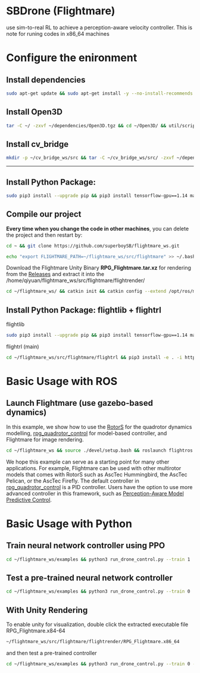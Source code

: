 # SBDrone (Flightmare)
use sim-to-real RL to achieve a perception-aware velocity controller. This is note for runing codes in x86_64 machines

# Configure the enironment
## Install dependencies
```sh
sudo apt-get update && sudo apt-get install -y --no-install-recommends build-essential cmake libzmqpp-dev libopencv-dev libgoogle-glog-dev protobuf-compiler ros-$ROS_DISTRO-octomap-msgs ros-$ROS_DISTRO-octomap-ros ros-$ROS_DISTRO-joy python3-vcstool python-catkin-tools git python3-pip lsb-core vim gedit locate wget desktop-file-utils python3-empy gcc g++ cmake git gnuplot doxygen graphviz software-properties-common apt-transport-https curl libqglviewer-dev-qt5 libzmqpp-dev libeigen3-dev libglfw3-dev libglm-dev libvulkan1 vulkan-utils gdb  libsdl-image1.2-dev libsdl-dev ros-melodic-octomap-mapping libomp-dev libompl-dev ompl-demos && curl -sSL https://packages.microsoft.com/keys/microsoft.asc | sudo apt-key add - && sudo add-apt-repository "deb [arch=amd64] https://packages.microsoft.com/repos/vscode stable main" && sudo apt update && sudo apt install code -y && sudo pip3 install catkin-tools numpy -i https://pypi.tuna.tsinghua.edu.cn/simple
```

## Install Open3D
```sh
tar -C ~/ -zxvf ~/dependencies/Open3D.tgz && cd ~/Open3D/ && util/scripts/install-deps-ubuntu.sh assume-yes && mkdir build && cd build && cmake -DBUILD_SHARED_LIBS=ON .. && make -j16 && sudo make install
```

## Install cv_bridge
```sh
mkdir -p ~/cv_bridge_ws/src && tar -C ~/cv_bridge_ws/src/ -zxvf ~/dependencies/vision_opencv.tgz && apt-cache show ros-melodic-cv-bridge | grep Version && cd ~/cv_bridge_ws/ && catkin config --install && catkin config -DPYTHON_EXECUTABLE=/usr/bin/python3 -DPYTHON_INCLUDE_DIR=/usr/include/python3.6m -DPYTHON_LIBRARY=/usr/lib/x86_64-linux-gnu/libpython3.6m.so && catkin build && source install/setup.bash --extend
```

---------

## Install Python Package:
```sh
sudo pip3 install --upgrade pip && pip3 install tensorflow-gpu==1.14 markupsafe scikit-build -i https://pypi.tuna.tsinghua.edu.cn/simple && cd ~/flightmare_ws/src/flightmare/flightlib && pip3 install -e . -i https://pypi.tuna.tsinghua.edu.cn/simple
```




## Compile our project
**Every time when you change the code in other machines**, you can delete the project and then restart by:
```sh
cd ~ && git clone https://github.com/superboySB/flightmare_ws.git
```
```sh
echo "export FLIGHTMARE_PATH=~/flightmare_ws/src/flightmare" >> ~/.bashrc && source ~/.bashrc
```
Download the Flightmare Unity Binary **RPG_Flightmare.tar.xz** for rendering from the [Releases](https://github.com/uzh-rpg/flightmare/releases) and extract it into the /home/qiyuan/flightmare_ws/src/flightmare/flightrender/
```sh
cd ~/flightmare_ws/ && catkin init && catkin config --extend /opt/ros/melodic && catkin config --merge-devel && catkin config --cmake-args -DCMAKE_BUILD_TYPE=Release -DCMAKE_CXX_FLAGS=-fdiagnostics-color && catkin config -DPYTHON_EXECUTABLE=/usr/bin/python3 -DPYTHON_INCLUDE_DIR=/usr/include/python3.6m -DPYTHON_LIBRARY=/usr/lib/x86_64-linux-gnu/libpython3.6m.so && catkin build
```

## Install Python Package: flightlib + flightrl
flightlib
```sh
sudo pip3 install --upgrade pip && pip3 install tensorflow-gpu==1.14 markupsafe scikit-build -i https://pypi.tuna.tsinghua.edu.cn/simple && cd ~/flightmare_ws/src/flightmare/flightlib && pip3 install -e . -i https://pypi.tuna.tsinghua.edu.cn/simple
```
flightrl (main)
```sh
cd ~/flightmare_ws/src/flightmare/flightrl && pip3 install -e . -i https://pypi.tuna.tsinghua.edu.cn/simple
```

# Basic Usage with ROS
## Launch Flightmare (use gazebo-based dynamics)
In this example, we show how to use the [RotorS](https://github.com/ethz-asl/rotors_simulator) for the quadrotor dynamics modelling, [rpg_quadrotor_control](https://github.com/uzh-rpg/rpg_quadrotor_control) for model-based controller, and Flightmare for image rendering.
```sh
cd ~/flightmare_ws && source ./devel/setup.bash && roslaunch flightros rotors_gazebo.launch
```
We hope this example can serve as a starting point for many other applications. For example, Flightmare can be used with other multirotor models that comes with RotorS such as AscTec Hummingbird, the AscTec Pelican, or the AscTec Firefly. The default controller in [rpg_quadrotor_control](https://github.com/uzh-rpg/rpg_quadrotor_control) is a PID controller. Users have the option to use more advanced controller in this framework, such as [Perception-Aware Model Predictive Control](https://github.com/uzh-rpg/rpg_mpc).

# Basic Usage with Python
## Train neural network controller using PPO
```sh
cd ~/flightmare_ws/examples && python3 run_drone_control.py --train 1
```

## Test a pre-trained neural network controller
```sh
cd ~/flightmare_ws/examples && python3 run_drone_control.py --train 0
```

## With Unity Rendering
To enable unity for visualization, double click the extracted executable file RPG_Flightmare.x84-64
```sh
~/flightmare_ws/src/flightmare/flightrender/RPG_Flightmare.x86_64
```
and then test a pre-trained controller
```sh
cd ~/flightmare_ws/examples && python3 run_drone_control.py --train 0 --render 1
```




